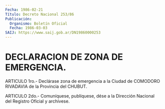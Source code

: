 ```yaml
---
Fecha: 1986-02-21
Título: Decreto Nacional 253/86
Publicación:
  Organismo: Boletín Oficial
  Fecha: 1986-03-03
SAIJ: https://www.saij.gob.ar/DN19860000253
---
```

# DECLARACION DE ZONA DE EMERGENCIA.

<a id="1"></a>
ARTICULO  1ro.-  Declárase  zona  de emergencia a la Ciudad de COMODORO RIVADAVIA de la Provincia del CHUBUT.

<a id="2"></a>
ARTICULO  2do.-  Comuníquese,  publíquese, dése a la Dirección Nacional del Registro Oficial y archívese.